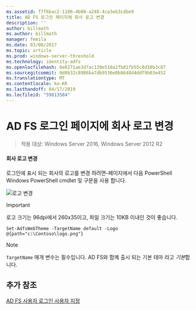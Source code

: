 ```yaml
---
ms.assetid: f7f6bac2-1100-4b00-a248-4ca3eb3cdbe9
title: AD FS 로그인 페이지에 회사 로고 변경
description: ''
author: billmath
ms.author: billmath
manager: femila
ms.date: 03/08/2017
ms.topic: article
ms.prod: windows-server-threshold
ms.technology: identity-adfs
ms.openlocfilehash: 6e0271ae3d7ac120e510a2fb81fb55c8d10b3c87
ms.sourcegitcommit: 0d0b32c8986ba7db9536e0b8648d4ddf9b03e452
ms.translationtype: MT
ms.contentlocale: ko-KR
ms.lasthandoff: 04/17/2019
ms.locfileid: "59813584"
---
```

# <a name="changing-the-company-logo-on-the-ad-fs-sign-in-page"></a>AD FS 로그인 페이지에 회사 로고 변경

>적용 대상: Windows Server 2016, Windows Server 2012 R2

#### <a name="change-company-logo"></a>회사 로고 변경  
로그인에 표시 되는 회사의 로고를 변경 하려면\-페이지에서 다음 PowerShell Windows PowerShell cmdlet 및 구문을 사용 합니다.  

![로고 변경](media/AD-FS-user-sign-in-customization/ADFS_Blue_Custom2.png)
  
> [!IMPORTANT]  
> 로고 크기는 96dpi에서 260x35이고, 파일 크기는 10KB 이내인 것이 좋습니다.  
  
    
    Set-AdfsWebTheme -TargetName default -Logo @{path="c:\Contoso\logo.png"}  

  
> [!NOTE]  
> `TargetName` 매개 변수는 필수입니다. AD FS와 함께 출시 되는 기본 테마 라고 *기본*합니다.  

## <a name="additional-references"></a>추가 참조 
[AD FS 사용자 로그인 사용자 지정](AD-FS-user-sign-in-customization.md)  
